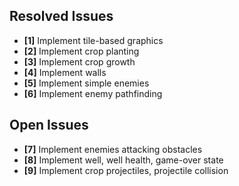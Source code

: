 ## Resolved Issues ##

- **[1]** Implement tile-based graphics
- **[2]** Implement crop planting
- **[3]** Implement crop growth
- **[4]** Implement walls
- **[5]** Implement simple enemies
- **[6]** Implement enemy pathfinding

## Open Issues ##

- **[7]** Implement enemies attacking obstacles
- **[8]** Implement well, well health, game-over state
- **[9]** Implement crop projectiles, projectile collision
